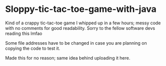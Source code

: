 # Sloppy-tic-tac-toe-game-with-java
Kind of a crappy tic-tac-toe game I whipped up in a few hours; messy code with no comments for good readability. Sorry to the fellow software devs reading this lmfao

Some file addresses have to be changed in case you are planning on copying the code to test it.

Made this for no reason; same idea behind uploading it here.
